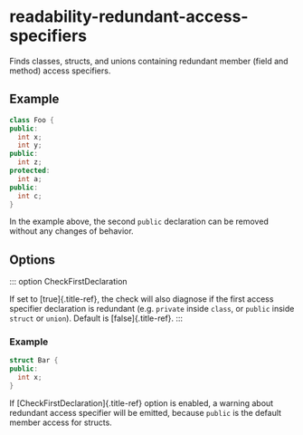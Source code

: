# readability-redundant-access-specifiers

Finds classes, structs, and unions containing redundant member (field
and method) access specifiers.

## Example

```c++
class Foo {
public:
  int x;
  int y;
public:
  int z;
protected:
  int a;
public:
  int c;
}
```

In the example above, the second `public` declaration can be removed
without any changes of behavior.

## Options

::: option
CheckFirstDeclaration

If set to [true]{.title-ref}, the check will also diagnose if the first
access specifier declaration is redundant (e.g. `private` inside
`class`, or `public` inside `struct` or `union`). Default is
[false]{.title-ref}.
:::

### Example

```c++
struct Bar {
public:
  int x;
}
```

If [CheckFirstDeclaration]{.title-ref} option is enabled, a warning
about redundant access specifier will be emitted, because `public` is
the default member access for structs.

